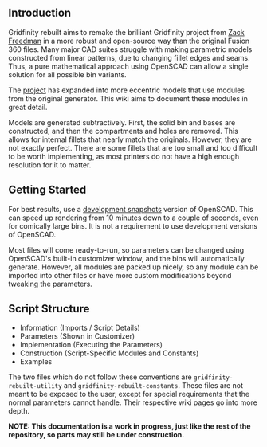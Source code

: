 ## Introduction
Gridfinity rebuilt aims to remake the brilliant Gridfinity project from [Zack Freedman](https://www.youtube.com/c/ZackFreedman/about) in a more robust and open-source way than the original Fusion 360 files. Many major CAD suites struggle with making parametric models constructed from linear patterns, due to changing fillet edges and seams. Thus, a pure mathematical approach using OpenSCAD can allow a single solution for all possible bin variants.

The [project](https://github.com/kennetek/gridfinity-rebuilt-openscad/) has expanded into more eccentric models that use modules from the original generator. This wiki aims to document these modules in great detail.

Models are generated subtractively. First, the solid bin and bases are constructed, and then the compartments and holes are removed. This allows for internal fillets that nearly match the originals. However, they are not exactly perfect. There are some fillets that are too small and too difficult to be worth implementing, as most printers do not have a high enough resolution for it to matter.

## Getting Started
For best results, use a [development snapshots](https://openscad.org/downloads.html) version of OpenSCAD. This can speed up rendering from 10 minutes down to a couple of seconds, even for comically large bins. It is not a requirement to use development versions of OpenSCAD.

Most files will come ready-to-run, so parameters can be changed using OpenSCAD's built-in customizer window, and the bins will automatically generate. However, all modules are packed up nicely, so any module can be imported into other files or have more custom modifications beyond tweaking the parameters.

## Script Structure
* Information (Imports / Script Details)
* Parameters (Shown in Customizer)
* Implementation (Executing the Parameters)
* Construction (Script-Specific Modules and Constants)
* Examples

The two files which do not follow these conventions are `gridfinity-rebuilt-utility` and `gridfinity-rebuilt-constants`. These files are not meant to be exposed to the user, except for special requirements that the normal parameters cannot handle. Their respective wiki pages go into more depth.

**NOTE: This documentation is a work in progress, just like the rest of the repository, so parts may still be under construction.**
